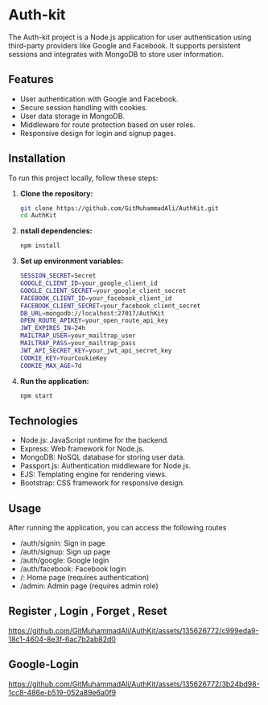 # Auth-kit

The Auth-kit project is a Node.js application for user authentication using third-party providers like Google and Facebook. It supports persistent sessions and integrates with MongoDB to store user information.

## Features

- User authentication with Google and Facebook.
- Secure session handling with cookies.
- User data storage in MongoDB.
- Middleware for route protection based on user roles.
- Responsive design for login and signup pages.

## Installation

To run this project locally, follow these steps:

1. **Clone the repository:**
   ```sh
   git clone https://github.com/GitMuhammadAli/AuthKit.git
   cd AuthKit
2. **nstall dependencies:**
   ```sh
   npm install
3. **Set up environment variables:**
   ```sh
   SESSION_SECRET=Secret
   GOOGLE_CLIENT_ID=your_google_client_id
   GOOGLE_CLIENT_SECRET=your_google_client_secret
   FACEBOOK_CLIENT_ID=your_facebook_client_id
   FACEBOOK_CLIENT_SECRET=your_facebook_client_secret
   DB_URL=mongodb://localhost:27017/AuthKit
   OPEN_ROUTE_APIKEY=your_open_route_api_key
   JWT_EXPIRES_IN=24h
   MAILTRAP_USER=your_mailtrap_user
   MAILTRAP_PASS=your_mailtrap_pass
   JWT_API_SECRET_KEY=your_jwt_api_secret_key
   COOKIE_KEY=YourCookieKey
   COOKIE_MAX_AGE=7d
4. **Run the application:**
   ```sh
   npm start

   
## Technologies

- Node.js: JavaScript runtime for the backend.
- Express: Web framework for Node.js.
- MongoDB: NoSQL database for storing user data.
- Passport.js: Authentication middleware for Node.js.
- EJS: Templating engine for rendering views.
- Bootstrap: CSS framework for responsive design.




## Usage
After running the application, you can access the following routes

- /auth/signin: Sign in page
- /auth/signup: Sign up page
- /auth/google: Google login
- /auth/facebook: Facebook login
- /: Home page (requires authentication)
- /admin: Admin page (requires admin role)
   

## Register , Login , Forget , Reset
https://github.com/GitMuhammadAli/AuthKit/assets/135626772/c999eda9-18c1-4604-8e3f-6ac7b2ab82d0


## Google-Login
https://github.com/GitMuhammadAli/AuthKit/assets/135626772/3b24bd98-1cc8-486e-b519-052a89e6a0f9



